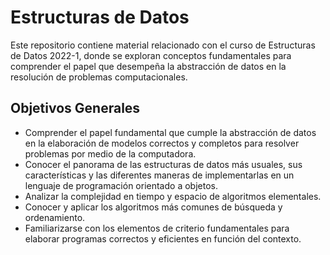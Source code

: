 # Estructuras de Datos

Este repositorio contiene material relacionado con el curso de Estructuras de Datos 2022-1, donde se exploran conceptos fundamentales para comprender el papel que desempeña la abstracción de datos en la resolución de problemas computacionales.

## Objetivos Generales

- Comprender el papel fundamental que cumple la abstracción de datos en la elaboración de modelos correctos y completos para resolver problemas por medio de la computadora.
- Conocer el panorama de las estructuras de datos más usuales, sus características y las diferentes maneras de implementarlas en un lenguaje de programación orientado a objetos.
- Analizar la complejidad en tiempo y espacio de algoritmos elementales.
- Conocer y aplicar los algoritmos más comunes de búsqueda y ordenamiento.
- Familiarizarse con los elementos de criterio fundamentales para elaborar programas correctos y eficientes en función del contexto.
